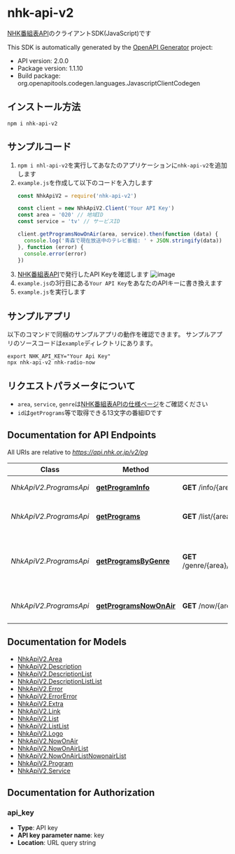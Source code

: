 # nhk-api-v2

[NHK番組表API](https://api-portal.nhk.or.jp/)のクライアントSDK(JavaScript)です

This SDK is automatically generated by the [OpenAPI Generator](https://openapi-generator.tech) project:

- API version: 2.0.0
- Package version: 1.1.10
- Build package: org.openapitools.codegen.languages.JavascriptClientCodegen


## インストール方法

```shell
npm i nhk-api-v2
```


## サンプルコード

1. `npm i nhl-api-v2`を実行してあなたのアプリケーションに`nhk-api-v2`を追加します
2. `example.js`を作成して以下のコードを入力します
    ```javascript
    const NhkApiV2 = require('nhk-api-v2')

    const client = new NhkApiV2.Client('Your API Key')
    const area = '020' // 地域ID
    const service = 'tv' // サービスID

    client.getProgramsNowOnAir(area, service).then(function (data) {
      console.log('青森で現在放送中のテレビ番組: ' + JSON.stringify(data))
    }, function (error) {
      console.error(error)
    })
    ```
3. [NHK番組表API](https://api-portal.nhk.or.jp/)で発行したAPI Keyを確認します
    ![image](https://user-images.githubusercontent.com/33394676/175258077-22333691-9b1b-43c3-95e5-b61c83d5bf22.png)
4. `example.js`の3行目にある`Your API Key`をあなたのAPIキーに書き換えます
5. `example.js`を実行します


## サンプルアプリ

以下のコマンドで同梱のサンプルアプリの動作を確認できます。
サンプルアプリのソースコードは`example`ディレクトリにあります。

```shell
export NHK_API_KEY="Your Api Key"
npx nhk-api-v2 nhk-radio-now
```


## リクエストパラメータについて

- `area`, `service`, `genre`は[NHK番組表APIの仕様ページ](https://api-portal.nhk.or.jp/doc-request)をご確認ください
- `id`は`getPrograms`等で取得できる13文字の番組IDです


## Documentation for API Endpoints

All URIs are relative to *https://api.nhk.or.jp/v2/pg*

Class | Method | HTTP request | Description
------------ | ------------- | ------------- | -------------
*NhkApiV2.ProgramsApi* | [**getProgramInfo**](docs/ProgramsApi.md#getProgramInfo) | **GET** /info/{area}/{service}/{id}.json | 番組情報を取得します
*NhkApiV2.ProgramsApi* | [**getPrograms**](docs/ProgramsApi.md#getPrograms) | **GET** /list/{area}/{service}/{date}.json | 番組リストを取得します
*NhkApiV2.ProgramsApi* | [**getProgramsByGenre**](docs/ProgramsApi.md#getProgramsByGenre) | **GET** /genre/{area}/{service}/{genre}/{date}.json | 指定されたジャンルの番組リストを取得します
*NhkApiV2.ProgramsApi* | [**getProgramsNowOnAir**](docs/ProgramsApi.md#getProgramsNowOnAir) | **GET** /now/{area}/{service}.json | 放送中の番組リストを取得します


## Documentation for Models

 - [NhkApiV2.Area](docs/Area.md)
 - [NhkApiV2.Description](docs/Description.md)
 - [NhkApiV2.DescriptionList](docs/DescriptionList.md)
 - [NhkApiV2.DescriptionListList](docs/DescriptionListList.md)
 - [NhkApiV2.Error](docs/Error.md)
 - [NhkApiV2.ErrorError](docs/ErrorError.md)
 - [NhkApiV2.Extra](docs/Extra.md)
 - [NhkApiV2.Link](docs/Link.md)
 - [NhkApiV2.List](docs/List.md)
 - [NhkApiV2.ListList](docs/ListList.md)
 - [NhkApiV2.Logo](docs/Logo.md)
 - [NhkApiV2.NowOnAir](docs/NowOnAir.md)
 - [NhkApiV2.NowOnAirList](docs/NowOnAirList.md)
 - [NhkApiV2.NowOnAirListNowonairList](docs/NowOnAirListNowonairList.md)
 - [NhkApiV2.Program](docs/Program.md)
 - [NhkApiV2.Service](docs/Service.md)


## Documentation for Authorization

### api_key

- **Type**: API key
- **API key parameter name**: key
- **Location**: URL query string
